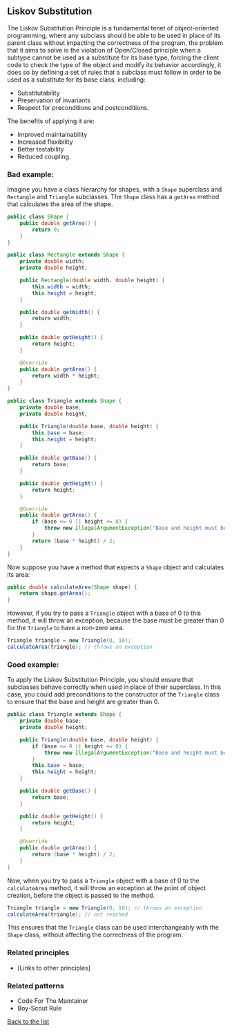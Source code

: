 ## Liskov Substitution

The Liskov Substitution Principle is a fundamental tenet of object-oriented programming, where any subclass should be able to be used in place of its parent class without impacting the correctness of the program, the problem that it aims to solve is the violation of Open/Closed principle when a subtype cannot be used as a substitute for its base type, forcing the client code to check the type of the object and modify its behavior accordingly, it does so by defining a set of rules that a subclass must follow in order to be used as a substitute for its base class, including: 
- Substitutability
- Preservation of invariants 
- Respect for preconditions and postconditions.

The benefits of applying it are: 
- Improved maintainability
- Increased flexibility
- Better testability
- Reduced coupling.
### Bad example:

Imagine you have a class hierarchy for shapes, with a `Shape` superclass and `Rectangle` and `Triangle` subclasses. The `Shape` class has a `getArea` method that calculates the area of the shape.

``` java
public class Shape {
    public double getArea() {
        return 0;
    }
}

public class Rectangle extends Shape {
    private double width;
    private double height;

    public Rectangle(double width, double height) {
        this.width = width;
        this.height = height;
    }

    public double getWidth() {
        return width;
    }

    public double getHeight() {
        return height;
    }

    @Override
    public double getArea() {
        return width * height;
    }
}

public class Triangle extends Shape {
    private double base;
    private double height;

    public Triangle(double base, double height) {
        this.base = base;
        this.height = height;
    }

    public double getBase() {
        return base;
    }

    public double getHeight() {
        return height;
    }

    @Override
    public double getArea() {
        if (base <= 0 || height <= 0) {
            throw new IllegalArgumentException("Base and height must be greater than 0");
        }
        return (base * height) / 2;
    }
}

```

Now suppose you have a method that expects a `Shape` object and calculates its area:

``` java
public double calculateArea(Shape shape) {
    return shape.getArea();
}
```

However, if you try to pass a `Triangle` object with a base of 0 to this method, it will throw an exception, because the base must be greater than 0 for the `Triangle` to have a non-zero area.
``` java
Triangle triangle = new Triangle(0, 10);
calculateArea(triangle); // throws an exception

```
### Good example:

To apply the Liskov Substitution Principle, you should ensure that subclasses behave correctly when used in place of their superclass. In this case, you could add preconditions to the constructor of the `Triangle` class to ensure that the base and height are greater than 0.
``` java
public class Triangle extends Shape {
    private double base;
    private double height;

    public Triangle(double base, double height) {
        if (base <= 0 || height <= 0) {
            throw new IllegalArgumentException("Base and height must be greater than 0");
        }
        this.base = base;
        this.height = height;
    }

    public double getBase() {
        return base;
    }

    public double getHeight() {
        return height;
    }

    @Override
    public double getArea() {
        return (base * height) / 2;
    }
}

```
Now, when you try to pass a `Triangle` object with a base of 0 to the `calculateArea` method, it will throw an exception at the point of object creation, before the object is passed to the method.

``` java
Triangle triangle = new Triangle(0, 10); // throws an exception
calculateArea(triangle); // not reached

```
This ensures that the `Triangle` class can be used interchangeably with the `Shape` class, without affecting the correctness of the program.
### Related principles

- [Links to other principles] 

### Related patterns

- Code For The Maintainer
- Boy-Scout Rule


[Back to the list](./README.md)